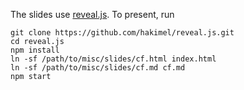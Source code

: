 The slides use [reveal.js](https://github.com/hakimel/reveal.js).
To present, run

    git clone https://github.com/hakimel/reveal.js.git
    cd reveal.js
    npm install
    ln -sf /path/to/misc/slides/cf.html index.html
    ln -sf /path/to/misc/slides/cf.md cf.md
    npm start
